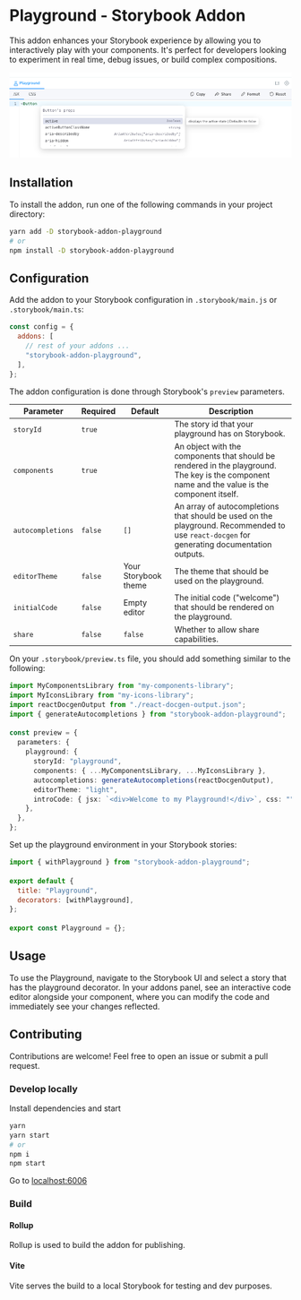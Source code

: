# Playground - Storybook Addon

This addon enhances your Storybook experience by allowing you to interactively play with your components. It's perfect for developers looking to experiment in real time, debug issues, or build complex compositions.

![img.png](assets/img.png)

## Installation

To install the addon, run one of the following commands in your project directory:

```bash
yarn add -D storybook-addon-playground
# or
npm install -D storybook-addon-playground
```

## Configuration

Add the addon to your Storybook configuration in `.storybook/main.js` or `.storybook/main.ts`:

```js
const config = {
  addons: [
    // rest of your addons ...
    "storybook-addon-playground",
  ],
};
```

The addon configuration is done through Storybook's `preview` parameters.

| Parameter        | Required | Default                           | Description                                                                                                           |
|------------------|----------|-----------------------------------|-----------------------------------------------------------------------------------------------------------------------|
| `storyId`        | `true`   |                                   | The story id that your playground has on Storybook.                                                                   |
| `components`     | `true`   |                                   | An object with the components that should be rendered in the playground. The key is the component name and the value is the component itself. |
| `autocompletions`| `false`  | `[]`                              | An array of autocompletions that should be used on the playground. Recommended to use `react-docgen` for generating documentation outputs. |
| `editorTheme`    | `false`  | Your Storybook theme              | The theme that should be used on the playground.                                                                      |
| `initialCode`    | `false`  | Empty editor                      | The initial code ("welcome") that should be rendered on the playground.                                               |
| `share`          | `false`  | `false`                           | Whether to allow share capabilities.                                                                                  |

On your `.storybook/preview.ts` file, you should add something similar to the following:

```ts
import MyComponentsLibrary from "my-components-library";
import MyIconsLibrary from "my-icons-library";
import reactDocgenOutput from "./react-docgen-output.json";
import { generateAutocompletions } from "storybook-addon-playground";

const preview = {
  parameters: {
    playground: {
      storyId: "playground",
      components: { ...MyComponentsLibrary, ...MyIconsLibrary },
      autocompletions: generateAutocompletions(reactDocgenOutput),
      editorTheme: "light",
      introCode: { jsx: `<div>Welcome to my Playground!</div>`, css: "" },
    },
  },
};
```

Set up the playground environment in your Storybook stories:

```js
import { withPlayground } from "storybook-addon-playground";

export default {
  title: "Playground",
  decorators: [withPlayground],
};

export const Playground = {};
```

## Usage

To use the Playground, navigate to the Storybook UI and select a story that has the playground decorator. In your addons panel, see an interactive code editor alongside your component, where you can modify the code and immediately see your changes reflected.

## Contributing

Contributions are welcome! Feel free to open an issue or submit a pull request.

### Develop locally

Install dependencies and start

```bash
yarn
yarn start
# or
npm i
npm start
```

Go to [localhost:6006](http://localhost:6006)

### Build

#### Rollup

Rollup is used to build the addon for publishing.

#### Vite

Vite serves the build to a local Storybook for testing and dev purposes.
